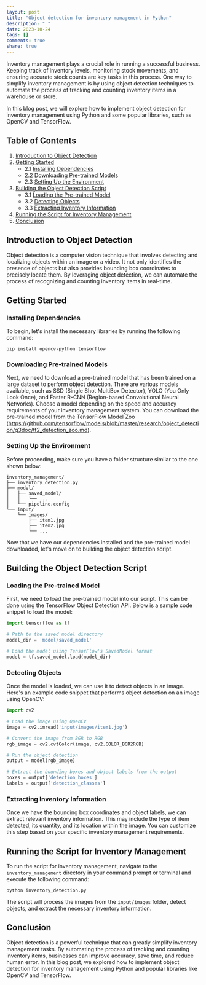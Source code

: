 ```yaml
---
layout: post
title: "Object detection for inventory management in Python"
description: " "
date: 2023-10-24
tags: []
comments: true
share: true
---
```


Inventory management plays a crucial role in running a successful business. Keeping track of inventory levels, monitoring stock movements, and ensuring accurate stock counts are key tasks in this process. One way to simplify inventory management is by using object detection techniques to automate the process of tracking and counting inventory items in a warehouse or store.

In this blog post, we will explore how to implement object detection for inventory management using Python and some popular libraries, such as OpenCV and TensorFlow.

## Table of Contents
1. [Introduction to Object Detection](#introduction-to-object-detection)
2. [Getting Started](#getting-started)
   - 2.1 [Installing Dependencies](#installing-dependencies)
   - 2.2 [Downloading Pre-trained Models](#downloading-pre-trained-models)
   - 2.3 [Setting Up the Environment](#setting-up-the-environment)
3. [Building the Object Detection Script](#building-the-object-detection-script)
   - 3.1 [Loading the Pre-trained Model](#loading-the-pre-trained-model)
   - 3.2 [Detecting Objects](#detecting-objects)
   - 3.3 [Extracting Inventory Information](#extracting-inventory-information)
4. [Running the Script for Inventory Management](#running-the-script-for-inventory-management)
5. [Conclusion](#conclusion)

## Introduction to Object Detection

Object detection is a computer vision technique that involves detecting and localizing objects within an image or a video. It not only identifies the presence of objects but also provides bounding box coordinates to precisely locate them. By leveraging object detection, we can automate the process of recognizing and counting inventory items in real-time.

## Getting Started

### Installing Dependencies

To begin, let's install the necessary libraries by running the following command:

```
pip install opencv-python tensorflow
```

### Downloading Pre-trained Models

Next, we need to download a pre-trained model that has been trained on a large dataset to perform object detection. There are various models available, such as SSD (Single Shot MultiBox Detector), YOLO (You Only Look Once), and Faster R-CNN (Region-based Convolutional Neural Networks). Choose a model depending on the speed and accuracy requirements of your inventory management system. You can download the pre-trained model from the TensorFlow Model Zoo (https://github.com/tensorflow/models/blob/master/research/object_detection/g3doc/tf2_detection_zoo.md).

### Setting Up the Environment

Before proceeding, make sure you have a folder structure similar to the one shown below:

```
inventory_management/
├── inventory_detection.py
├── model/
│   ├── saved_model/
│   │   └── ...
│   └── pipeline.config
└── input/
    └── images/
        ├── item1.jpg
        ├── item2.jpg
        └── ...
```

Now that we have our dependencies installed and the pre-trained model downloaded, let's move on to building the object detection script.

## Building the Object Detection Script

### Loading the Pre-trained Model

First, we need to load the pre-trained model into our script. This can be done using the TensorFlow Object Detection API. Below is a sample code snippet to load the model:

```python
import tensorflow as tf

# Path to the saved model directory
model_dir = 'model/saved_model'

# Load the model using TensorFlow's SavedModel format
model = tf.saved_model.load(model_dir)
```

### Detecting Objects

Once the model is loaded, we can use it to detect objects in an image. Here's an example code snippet that performs object detection on an image using OpenCV:

```python
import cv2

# Load the image using OpenCV
image = cv2.imread('input/images/item1.jpg')

# Convert the image from BGR to RGB
rgb_image = cv2.cvtColor(image, cv2.COLOR_BGR2RGB)

# Run the object detection
output = model(rgb_image)

# Extract the bounding boxes and object labels from the output
boxes = output['detection_boxes']
labels = output['detection_classes']
```

### Extracting Inventory Information

Once we have the bounding box coordinates and object labels, we can extract relevant inventory information. This may include the type of item detected, its quantity, and its location within the image. You can customize this step based on your specific inventory management requirements.

## Running the Script for Inventory Management

To run the script for inventory management, navigate to the `inventory_management` directory in your command prompt or terminal and execute the following command:

```
python inventory_detection.py
```

The script will process the images from the `input/images` folder, detect objects, and extract the necessary inventory information.

## Conclusion

Object detection is a powerful technique that can greatly simplify inventory management tasks. By automating the process of tracking and counting inventory items, businesses can improve accuracy, save time, and reduce human error. In this blog post, we explored how to implement object detection for inventory management using Python and popular libraries like OpenCV and TensorFlow.